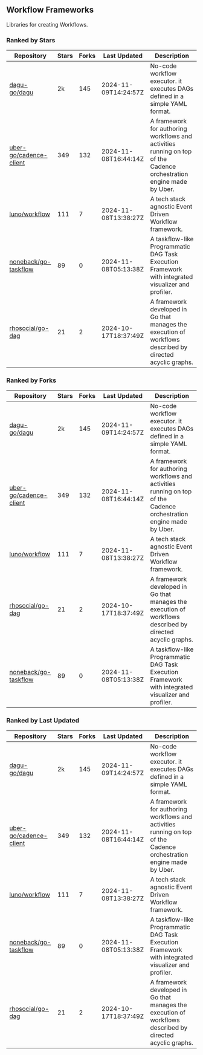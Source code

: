 ## Workflow Frameworks

Libraries for creating Workflows.

### Ranked by Stars

| Repository | Stars | Forks | Last Updated | Description | 
|------------|-------|-------|--------------|-------------|
| [dagu-go/dagu](https://github.com/dagu-go/dagu) | 2k | 145 | 2024-11-09T14:24:57Z |  No-code workflow executor. it executes DAGs defined in a simple YAML format. |
| [uber-go/cadence-client](https://github.com/uber-go/cadence-client) | 349 | 132 | 2024-11-08T16:44:14Z |  A framework for authoring workflows and activities running on top of the Cadence orchestration engine made by Uber. |
| [luno/workflow](https://github.com/luno/workflow) | 111 | 7 | 2024-11-08T13:38:27Z |  A tech stack agnostic Event Driven Workflow framework. |
| [noneback/go-taskflow](https://github.com/noneback/go-taskflow) | 89 | 0 | 2024-11-08T05:13:38Z |  A taskflow-like Programmatic DAG Task Execution Framework with integrated visualizer and profiler. |
| [rhosocial/go-dag](https://github.com/rhosocial/go-dag) | 21 | 2 | 2024-10-17T18:37:49Z |  A framework developed in Go that manages the execution of workflows described by directed acyclic graphs. |

### Ranked by Forks

| Repository | Stars | Forks | Last Updated | Description | 
|------------|-------|-------|--------------|-------------|
| [dagu-go/dagu](https://github.com/dagu-go/dagu) | 2k | 145 | 2024-11-09T14:24:57Z |  No-code workflow executor. it executes DAGs defined in a simple YAML format. |
| [uber-go/cadence-client](https://github.com/uber-go/cadence-client) | 349 | 132 | 2024-11-08T16:44:14Z |  A framework for authoring workflows and activities running on top of the Cadence orchestration engine made by Uber. |
| [luno/workflow](https://github.com/luno/workflow) | 111 | 7 | 2024-11-08T13:38:27Z |  A tech stack agnostic Event Driven Workflow framework. |
| [rhosocial/go-dag](https://github.com/rhosocial/go-dag) | 21 | 2 | 2024-10-17T18:37:49Z |  A framework developed in Go that manages the execution of workflows described by directed acyclic graphs. |
| [noneback/go-taskflow](https://github.com/noneback/go-taskflow) | 89 | 0 | 2024-11-08T05:13:38Z |  A taskflow-like Programmatic DAG Task Execution Framework with integrated visualizer and profiler. |

### Ranked by Last Updated

| Repository | Stars | Forks | Last Updated | Description | 
|------------|-------|-------|--------------|-------------|
| [dagu-go/dagu](https://github.com/dagu-go/dagu) | 2k | 145 | 2024-11-09T14:24:57Z |  No-code workflow executor. it executes DAGs defined in a simple YAML format. |
| [uber-go/cadence-client](https://github.com/uber-go/cadence-client) | 349 | 132 | 2024-11-08T16:44:14Z |  A framework for authoring workflows and activities running on top of the Cadence orchestration engine made by Uber. |
| [luno/workflow](https://github.com/luno/workflow) | 111 | 7 | 2024-11-08T13:38:27Z |  A tech stack agnostic Event Driven Workflow framework. |
| [noneback/go-taskflow](https://github.com/noneback/go-taskflow) | 89 | 0 | 2024-11-08T05:13:38Z |  A taskflow-like Programmatic DAG Task Execution Framework with integrated visualizer and profiler. |
| [rhosocial/go-dag](https://github.com/rhosocial/go-dag) | 21 | 2 | 2024-10-17T18:37:49Z |  A framework developed in Go that manages the execution of workflows described by directed acyclic graphs. |

